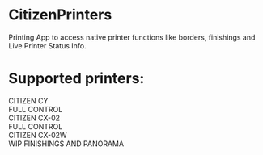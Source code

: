 # CitizenPrinters
Printing App to access native printer functions like borders, finishings and Live Printer Status Info.
# Supported printers:
CITIZEN CY    
    FULL CONTROL    
CITIZEN CX-02    
    FULL CONTROL    
CITIZEN CX-02W    
    WIP FINISHINGS AND PANORAMA     
